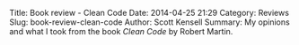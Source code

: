 Title: Book review - Clean Code
Date: 2014-04-25 21:29
Category: Reviews
Slug: book-review-clean-code
Author: Scott Kensell
Summary: My opinions and what I took from the book *Clean Code* by Robert Martin.



